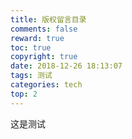 ```yaml
---
title: 版权留言目录
comments: false
reward: true
toc: true
copyright: true
date: 2018-12-26 18:13:07
tags: 测试
categories: tech
top: 2
---
```


这是测试